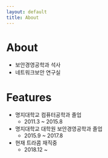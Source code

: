 ```yaml
---
layout: default
title: About
---
```


# About
- 보안경영공학과 석사
- 네트워크보안 연구실

# Features
- 명지대학교 컴퓨터공학과 졸업
	- 2011.3 ~ 2015.8	
- 명지대학교 대학원 보안경영공학과 졸업
	- 2015.9 ~ 2017.8
- 현재 트라콤 재직중
	- 2018.12 ~ 